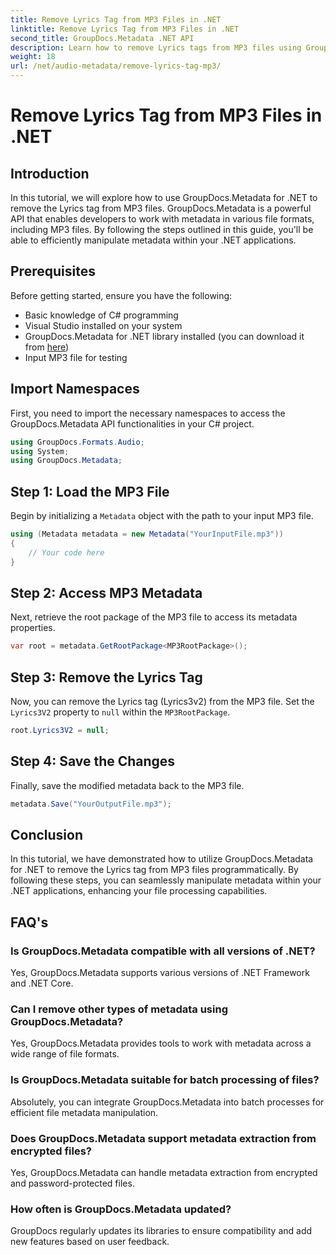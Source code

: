 ```yaml
---
title: Remove Lyrics Tag from MP3 Files in .NET
linktitle: Remove Lyrics Tag from MP3 Files in .NET
second_title: GroupDocs.Metadata .NET API
description: Learn how to remove Lyrics tags from MP3 files using GroupDocs.Metadata for .NET. Follow our step-by-step guide for efficient metadata manipulation.
weight: 18
url: /net/audio-metadata/remove-lyrics-tag-mp3/
---
```


# Remove Lyrics Tag from MP3 Files in .NET

## Introduction
In this tutorial, we will explore how to use GroupDocs.Metadata for .NET to remove the Lyrics tag from MP3 files. GroupDocs.Metadata is a powerful API that enables developers to work with metadata in various file formats, including MP3 files. By following the steps outlined in this guide, you'll be able to efficiently manipulate metadata within your .NET applications.
## Prerequisites
Before getting started, ensure you have the following:
- Basic knowledge of C# programming
- Visual Studio installed on your system
- GroupDocs.Metadata for .NET library installed (you can download it from [here](https://releases.groupdocs.com/metadata/net/))
- Input MP3 file for testing

## Import Namespaces
First, you need to import the necessary namespaces to access the GroupDocs.Metadata API functionalities in your C# project.
```csharp
using GroupDocs.Formats.Audio;
using System;
using GroupDocs.Metadata;
```
## Step 1: Load the MP3 File
Begin by initializing a `Metadata` object with the path to your input MP3 file.
```csharp
using (Metadata metadata = new Metadata("YourInputFile.mp3"))
{
    // Your code here
}
```
## Step 2: Access MP3 Metadata
Next, retrieve the root package of the MP3 file to access its metadata properties.
```csharp
var root = metadata.GetRootPackage<MP3RootPackage>();
```
## Step 3: Remove the Lyrics Tag
Now, you can remove the Lyrics tag (Lyrics3v2) from the MP3 file. Set the `Lyrics3V2` property to `null` within the `MP3RootPackage`.
```csharp
root.Lyrics3V2 = null;
```
## Step 4: Save the Changes
Finally, save the modified metadata back to the MP3 file.
```csharp
metadata.Save("YourOutputFile.mp3");
```

## Conclusion
In this tutorial, we have demonstrated how to utilize GroupDocs.Metadata for .NET to remove the Lyrics tag from MP3 files programmatically. By following these steps, you can seamlessly manipulate metadata within your .NET applications, enhancing your file processing capabilities.

## FAQ's
### Is GroupDocs.Metadata compatible with all versions of .NET?
Yes, GroupDocs.Metadata supports various versions of .NET Framework and .NET Core.
### Can I remove other types of metadata using GroupDocs.Metadata?
Yes, GroupDocs.Metadata provides tools to work with metadata across a wide range of file formats.
### Is GroupDocs.Metadata suitable for batch processing of files?
Absolutely, you can integrate GroupDocs.Metadata into batch processes for efficient file metadata manipulation.
### Does GroupDocs.Metadata support metadata extraction from encrypted files?
Yes, GroupDocs.Metadata can handle metadata extraction from encrypted and password-protected files.
### How often is GroupDocs.Metadata updated?
GroupDocs regularly updates its libraries to ensure compatibility and add new features based on user feedback.
